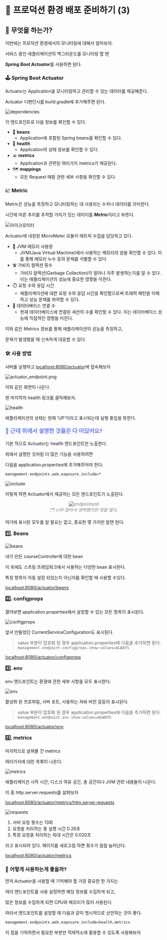 # 🚀 프로덕션 환경 배포 준비하기 (3)

## 🧐 무엇을 하는가?
이번에는 프로덕션 환경에서의 모니터링에 대해서 알아보자.

서비스 중인 애플리케이션의 백그라운드를 모니터링 할 땐

***Spring Boot Actuator***를 사용하면 된다.

### 🕹️ Spring Boot Actuator
Actuator는 Application을 모니터링하고 관리할 수 있는 데이터를 제공해준다.

Actuator 디펜던시를 build.gradle에 추가해주면 된다.

![dependencies](img/dependencies.png)

각 엔드포인트로 다음 정보를 확인할 수 있다.
* 🌱 **beans**
    * Application에 포함된 Spring beans를 확인할 수 있다.
* 💓 **health**
    * Application의 상태 정보를 확인할 수 있다.
* 📊 **metrics**
    * Application과 관련된 여러가지 metrics가 제공된다.
* 🗺️ **mappings**
  * 모든 Request 매핑 관련 세부 사항을 확인할 수 있다.

### 📈 Metric
Metric은 성능을 측정하고 모니터링하는 데 사용되는 수치나 데이터를 의미한다.

시간에 따른 추이를 추적할 가치가 있는 데이터를 ***Metric***이라고 부른다.

![마이크로미터](img/micrometer.png)

Actuator에 내장된 MicroMeter 모듈이 메트릭 수집을 담당하고 있다.

* 🧠 JVM 메모리 사용량
    * JVM(Java Virtual Machine)에서 사용하는 메모리의 양을 확인할 수 있다. 이를 통해 메모리 누수 등의 문제를 식별할 수 있다.
* 🗑️ 가비지 컬렉션 횟수
    * 가비지 컬렉션(Garbage Collection)이 얼마나 자주 발생하는지를 알 수 있다. 이는 애플리케이션의 성능에 중요한 영향을 미친다.
* ⏱️ 요청 수와 응답 시간
    * 애플리케이션에 대한 요청 수와 응답 시간을 확인함으로써 트래픽 패턴을 이해하고 성능 문제를 파악할 수 있다.
* 📡 데이터베이스 연결 수
    * 현재 데이터베이스에 연결된 세션의 수를 확인할 수 있다. 이는 데이터베이스 성능에 직접적인 영향을 미친다.

이와 같은 Metrics 정보를 통해 애플리케이션의 성능을 측정하고,

문제가 발생했을 때 신속하게 대응할 수 있다.

### 🛠️ 사용 방법

서버를 실행하고 [localhost:8080/actuator](http://localhost:8080/actuator)에 접속해보자

![actuator_endpoint.png](img/actuator_endpoint.png)

이와 같은 화면이 나온다.

맨 마지막의 health 링크를 클릭해보자.

![health](img/health.png)

애플리케이션의 상태는 현재 'UP'이라고 표시되는데 실행 중임을 뜻한다.

<p style="font-size:18px; font-weight:bold; color:#617DF8;"> 🤔 근데 위에서 설명한 것들은 다 어딨어요? </p>
기본 적으로 Actuator는 health 엔드포인트만 노출한다.

위에서 설명한 것처럼 더 많은 기능을 사용하려면

다음을 application.properties에 추가해주어야 한다.

```markdown
management.endpoints.web.exposure.include=*
```
![include](img/include.png)

이렇게 하면 Actuator에서 제공하는 모든 엔드포인트가 노출된다.

<p align="center" style="font-style: italic; color:gray">
    <img src="img/endpointsall.png" alt="endpointsall"><br>
    🗂️ 너무 많아서 생략했지만 정말 많다.
</p>

여기에 표시된 모두를 알 필요는 없고, 중요한 몇 가지만 알면 된다.

<p style="font-size:16px; font-weight:bold">1️⃣. Beans</p>

![beans](img/beans.png)

내가 만든 courseController에 대한 bean

이 외에도 스프링 프레임워크에서 사용하는 다양한 bean 표시된다.

특정 항목이 자동 설정 되었는지 아닌지를 확인할 때 사용할 수있다.

[localhost:8080/actuator/beans](http://localhost:8080/actuator/beans)

<p style="font-size:16px; font-weight:bold">2️⃣. configprops</p>

열어보면 application.properties에서 설정할 수 있는 모든 항목이 표시된다.

![configprops](img/configprops.png)

앞서 만들었던 CurrentServiceConfiguration도 표시된다.

> value 부분이 암호화 된 경우 application.properties에 다음을 추가하면 된다.
> `management.endpoint.configprops.show-values=ALWAYS`

[localhost:8080/actuator/configprops](http://localhost:8080/actuator/configprops)

<p style="font-size:16px; font-weight:bold">3️⃣. env</p>

env 엔드포인트는 환경에 관한 세부 사항을 모두 표시한다.

![env](img/env.png)

활성화 된 프로파일, 서버 포트, 사용하는 자바 버전 등등이 표시된다.

> value 부분이 암호화 된 경우 application.properties에 다음을 추가하면 된다.
> `management.endpoint.env.show-values=ALWAYS`

[localhost:8080/actuator/env](http://localhost:8080/actuator/env)

<p style="font-size:16px; font-weight:bold">4️⃣. metrics</p>

마지막으로 살펴볼 건 metrics

여러가지에 대한 목록이 나온다.

![metrics](img/metrics.png)

애플리케이션 시작 시간, 디스크 여유 공간, 총 공간이나 JVM 관련 내용들이 나온다.

이 중 http.server.requests를 살펴보자

[localhost:8080/actuator/metrics/http.server.requests](http://localhost:8080/actuator/metrics/http.server.requests)

![requests](img/requests.png)

1. 서버 요청 횟수는 13회
2. 요청을 처리하는 총 실행 시간 0.26초
3. 특정 요청을 처리하는 최대 시간은 0.020초

라고 표시되어 있다. 페이지를 새로고침 하면 횟수가 점점 늘어난다.

[localhost:8080/actuator/metrics](http://localhost:8080/actuator/metrics)

### 🤔 어떻게 사용하는게 좋을까?
먼저 Actuator을 사용할 때 기억해야 할 가장 중요한 한 가지는

여러 엔드포인트를 사용 설정하면 해당 정보를 수집하게 되고,

많은 정보를 수집하게 되면 CPU와 메모리가 많이 사용된다.

따라서 엔드포인트를 설정할 때 다음과 같이 명시적으로 선언하는 것이 좋다.

```markdown
management.endpoints.web.exposure.include=health,metrics
```

이 점을 기억하면서 필요한 부분만 적재적소에 활용할 수 있도록 사용해보자
